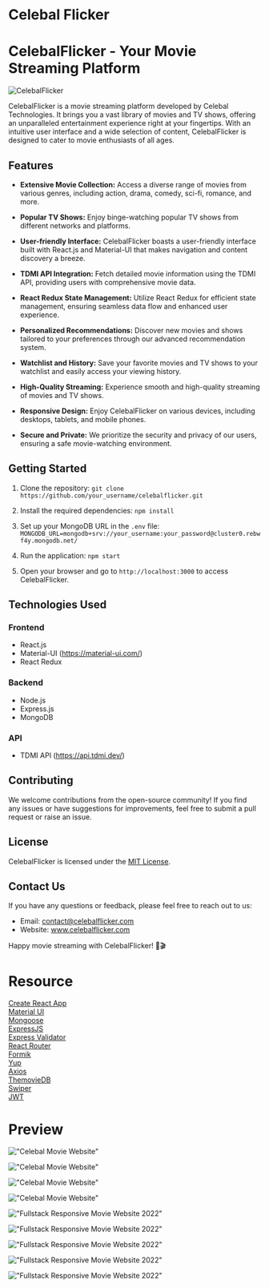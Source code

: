 # Celebal Flicker

# CelebalFlicker - Your Movie Streaming Platform

![CelebalFlicker](https://www.linkpicture.com/q/logo_celebal_flick.png) 

CelebalFlicker is a movie streaming platform developed by Celebal Technologies. It brings you a vast library of movies and TV shows, offering an unparalleled entertainment experience right at your fingertips. With an intuitive user interface and a wide selection of content, CelebalFlicker is designed to cater to movie enthusiasts of all ages.

## Features

- **Extensive Movie Collection:** Access a diverse range of movies from various genres, including action, drama, comedy, sci-fi, romance, and more.

- **Popular TV Shows:** Enjoy binge-watching popular TV shows from different networks and platforms.

- **User-friendly Interface:** CelebalFlicker boasts a user-friendly interface built with React.js and Material-UI that makes navigation and content discovery a breeze.

- **TDMI API Integration:** Fetch detailed movie information using the TDMI API, providing users with comprehensive movie data.

- **React Redux State Management:** Utilize React Redux for efficient state management, ensuring seamless data flow and enhanced user experience.

- **Personalized Recommendations:** Discover new movies and shows tailored to your preferences through our advanced recommendation system.

- **Watchlist and History:** Save your favorite movies and TV shows to your watchlist and easily access your viewing history.

- **High-Quality Streaming:** Experience smooth and high-quality streaming of movies and TV shows.

- **Responsive Design:** Enjoy CelebalFlicker on various devices, including desktops, tablets, and mobile phones.

- **Secure and Private:** We prioritize the security and privacy of our users, ensuring a safe movie-watching environment.

## Getting Started

1. Clone the repository: `git clone https://github.com/your_username/celebalflicker.git`

2. Install the required dependencies: `npm install`

3. Set up your MongoDB URL in the `.env` file: `MONGODB_URL=mongodb+srv://your_username:your_password@cluster0.rebwf4y.mongodb.net/`

4. Run the application: `npm start`

5. Open your browser and go to `http://localhost:3000` to access CelebalFlicker.

## Technologies Used

### Frontend

- React.js
- Material-UI (https://material-ui.com/)
- React Redux

### Backend

- Node.js
- Express.js
- MongoDB

### API

- TDMI API (https://api.tdmi.dev/)

## Contributing

We welcome contributions from the open-source community! If you find any issues or have suggestions for improvements, feel free to submit a pull request or raise an issue.

## License

CelebalFlicker is licensed under the [MIT License](LICENSE).

## Contact Us

If you have any questions or feedback, please feel free to reach out to us:

- Email: contact@celebalflicker.com
- Website: www.celebalflicker.com

Happy movie streaming with CelebalFlicker! 🍿🎬




# Resource

[Create React App](https://create-react-app.dev/)<br>
[Material UI](https://create-react-app.dev/)<br>
[Mongoose](https://mongoosejs.com/)<br>
[ExpressJS](https://expressjs.com/)<br>
[Express Validator](https://express-validator.github.io/docs/)<br>
[React Router](https://reactrouter.com/)<br>
[Formik](https://formik.org/)<br>
[Yup](https://github.com/jquense/yup/)<br>
[Axios](https://axios-http.com/)<br>
[ThemovieDB](https://www.themoviedb.org/)<br>
[Swiper](https://swiperjs.com/)<br>
[JWT](https://github.com/auth0/node-jsonwebtoken)<br>

# Preview

!["Celebal Movie Website"](https://www.linkpicture.com/q/image11.png "Landing Page")

!["Celebal Movie Website"](https://www.linkpicture.com/q/image12.png "Recomendation page")

!["Celebal Movie Website"](https://www.linkpicture.com/q/image15.png "Different page for series")

!["Celebal Movie Website"](https://www.linkpicture.com/q/image13.png "Video playing image")

!["Fullstack Responsive Movie Website 2022"](https://www.linkpicture.com/q/image16.png "Dark and Light Mode")

!["Fullstack Responsive Movie Website 2022"](https://www.linkpicture.com/q/image17.png "Signin and Signup Functionality")

!["Fullstack Responsive Movie Website 2022"](https://www.linkpicture.com/q/image18.png "Favorite Section")

!["Fullstack Responsive Movie Website 2022"](https://www.linkpicture.com/q/image19.png "reviews Section")

!["Fullstack Responsive Movie Website 2022"](https://www.linkpicture.com/q/image21_1.png "Fully Responsive")
